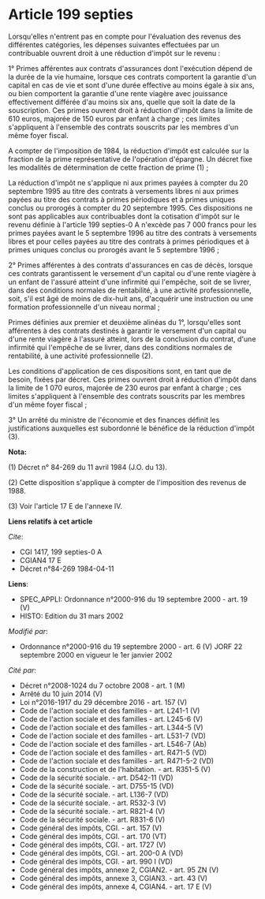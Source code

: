 # Article 199 septies

Lorsqu'elles n'entrent pas en compte pour l'évaluation des revenus des différentes catégories, les dépenses suivantes
effectuées par un contribuable ouvrent droit à une réduction d'impôt sur le revenu :

1° Primes afférentes aux contrats d'assurances dont l'exécution dépend de la durée de la vie humaine, lorsque ces contrats
comportent la garantie d'un capital en cas de vie et sont d'une durée effective au moins égale à six ans, ou bien comportent
la garantie d'une rente viagère avec jouissance effectivement différée d'au moins six ans, quelle que soit la date de la
souscription. Ces primes ouvrent droit à réduction d'impôt dans la limite de 610 euros, majorée de 150 euros par enfant à
charge ; ces limites s'appliquent à l'ensemble des contrats souscrits par les membres d'un même foyer fiscal.

A compter de l'imposition de 1984, la réduction d'impôt est calculée sur la fraction de la prime représentative de
l'opération d'épargne. Un décret fixe les modalités de détermination de cette fraction de prime (1) ;

La réduction d'impôt ne s'applique ni aux primes payées à compter du 20 septembre 1995 au titre des contrats à versements
libres ni aux primes payées au titre des contrats à primes périodiques et à primes uniques conclus ou prorogés à compter du
20 septembre 1995. Ces dispositions ne sont pas applicables aux contribuables dont la cotisation d'impôt sur le revenu
définie à l'article 199 septies-0 A n'excède pas 7 000 francs pour les primes payées avant le 5 septembre 1996 au titre des
contrats à versements libres et pour celles payées au titre des contrats à primes périodiques et à primes uniques conclus ou
prorogés avant le 5 septembre 1996 ;

2° Primes afférentes à des contrats d'assurances en cas de décès, lorsque ces contrats garantissent le versement d'un capital
ou d'une rente viagère à un enfant de l'assuré atteint d'une infirmité qui l'empêche, soit de se livrer, dans des conditions
normales de rentabilité, à une activité professionnelle, soit, s'il est âgé de moins de dix-huit ans, d'acquérir une
instruction ou une formation professionnelle d'un niveau normal ;

Primes définies aux premier et deuxième alinéas du 1°, lorsqu'elles sont afférentes à des contrats destinés à garantir le
versement d'un capital ou d'une rente viagère à l'assuré atteint, lors de la conclusion du contrat, d'une infirmité qui
l'empêche de se livrer, dans des conditions normales de rentabilité, à une activité professionnelle (2).

Les conditions d'application de ces dispositions sont, en tant que de besoin, fixées par décret. Ces primes ouvrent droit à
réduction d'impôt dans la limite de 1 070 euros, majorée de 230 euros par enfant à charge ; ces limites s'appliquent à
l'ensemble des contrats souscrits par les membres d'un même foyer fiscal ;

3° Un arrêté du ministre de l'économie et des finances définit les justifications auxquelles est subordonné le bénéfice de la
réduction d'impôt (3).

**Nota:**

(1) Décret n° 84-269 du 11 avril 1984 (J.O. du 13).

(2) Cette disposition s'applique à compter de l'imposition des revenus de 1988.

(3) Voir l'article 17 E de l'annexe IV.

**Liens relatifs à cet article**

_Cite_:

  - CGI 1417, 199 septies-0 A
  - CGIAN4 17 E
  - Décret n°84-269 1984-04-11

**Liens**:

  - SPEC_APPLI: Ordonnance n°2000-916 du 19 septembre 2000 - art. 19 (V)
  - HISTO: Edition du 31 mars 2002

_Modifié par_:

  - Ordonnance n°2000-916 du 19 septembre 2000 - art. 6 (V) JORF 22 septembre 2000 en vigueur le 1er janvier 2002

_Cité par_:

  - Décret n°2008-1024 du 7 octobre 2008 - art. 1 (M)
  - Arrêté du 10 juin 2014 (V)
  - Loi n°2016-1917 du 29 décembre 2016 - art. 157 (V)
  - Code de l'action sociale et des familles - art. L241-1 (V)
  - Code de l'action sociale et des familles - art. L245-6 (V)
  - Code de l'action sociale et des familles - art. L344-5 (V)
  - Code de l'action sociale et des familles - art. L531-7 (VD)
  - Code de l'action sociale et des familles - art. L546-7 (Ab)
  - Code de l'action sociale et des familles - art. R471-5 (VD)
  - Code de l'action sociale et des familles - art. R471-5-2 (VD)
  - Code de la construction et de l'habitation. - art. R351-5 (V)
  - Code de la sécurité sociale. - art. D542-11 (VD)
  - Code de la sécurité sociale. - art. D755-15 (VD)
  - Code de la sécurité sociale. - art. L136-7 (VD)
  - Code de la sécurité sociale. - art. R532-3 (V)
  - Code de la sécurité sociale. - art. R821-4 (V)
  - Code de la sécurité sociale. - art. R831-6 (V)
  - Code général des impôts, CGI. - art. 157 (V)
  - Code général des impôts, CGI. - art. 170 (VT)
  - Code général des impôts, CGI. - art. 1727 (V)
  - Code général des impôts, CGI. - art. 200-0 A (VD)
  - Code général des impôts, CGI. - art. 990 I (VD)
  - Code général des impôts, annexe 2, CGIAN2. - art. 95 ZN (V)
  - Code général des impôts, annexe 3, CGIAN3. - art. 43 (V)
  - Code général des impôts, annexe 4, CGIAN4. - art. 17 E (V)
